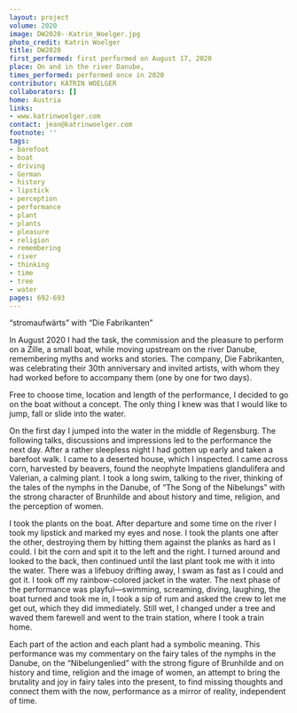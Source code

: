 ```yaml
---
layout: project
volume: 2020
image: DW2020--Katrin_Woelger.jpg
photo_credit: Katrin Woelger
title: DW2020
first_performed: first performed on August 17, 2020
place: On and in the river Danube,
times_performed: performed once in 2020
contributor: KATRIN WOELGER
collaborators: []
home: Austria
links:
- www.katrinwoelger.com
contact: jean@katrinwoelger.com
footnote: ''
tags:
- barefoot
- boat
- driving
- German
- history
- lipstick
- perception
- performance
- plant
- plants
- pleasure
- religion
- remembering
- river
- thinking
- time
- tree
- water
pages: 692-693
---
```

“stromaufwärts” with “Die Fabrikanten”

 

In August 2020 I had the task, the commission and the pleasure to perform on a Zille, a small boat, while moving upstream on the river Danube, remembering myths and works and stories. The company, Die Fabrikanten, was celebrating their 30th anniversary and invited artists, with whom they had worked before to accompany them (one by one for two days).

 

Free to choose time, location and length of the performance, I decided to go on the boat without a concept. The only thing I knew was that I would like to jump, fall or slide into the water.

On the first day I jumped into the water in the middle of Regensburg. The following talks, discussions and impressions led to the performance the next day. After a rather sleepless night I had gotten up early and taken a barefoot walk. I came to a deserted house, which I inspected. I came across corn, harvested by beavers, found the neophyte <span class="ITALIC">Impatiens glandulifera</span> and Valerian, a calming plant. I took a long swim, talking to the river, thinking of the tales of the nymphs in the Danube, of “The Song of the Nibelungs” with the strong character of Brunhilde and about history and time, religion, and the perception of women.

I took the plants on the boat. After departure and some time on the river I took my lipstick and marked my eyes and nose. I took the plants one after the other, destroying them by hitting them against the planks as hard as I could. I bit the corn and spit it to the left and the right. I turned around and looked to the back, then continued until the last plant took me with it into the water. There was a lifebuoy drifting away, I swam as fast as I could and got it. I took off my rainbow-colored jacket in the water. The next phase of the performance was playful—swimming, screaming, diving, laughing, the boat turned and took me in, I took a sip of rum and asked the crew to let me get out, which they did immediately. Still wet, I changed under a tree and waved them farewell and went to the train station, where I took a train home.

Each part of the action and each plant had a symbolic meaning. This performance was my commentary on the fairy tales of the nymphs in the Danube, on the “Nibelungenlied” with the strong figure of Brunhilde and on history and time, religion and the image of women, an attempt to bring the brutality and joy in fairy tales into the present, to find missing thoughts and connect them with the now, performance as a mirror of reality, independent of time.